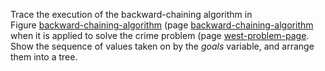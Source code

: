 

Trace the execution of the backward-chaining
algorithm in Figure <a class="insideBookFigRef" id="insidebookfigref" target="_blank" href="https://aimacode.github.io/aima-exercises/figures/backward-chaining-algorithm">backward-chaining-algorithm</a>
(page <a class="pageRef" id="pageref" title="" href="#">backward-chaining-algorithm</a> when it is applied to solve the crime problem
(page <A href="#">west-problem-page</a>. Show the sequence of values taken on by the
${goals}$ variable, and arrange them into a tree.
